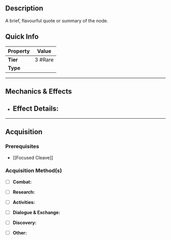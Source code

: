 ## Description
 A brief, flavourful quote or summary of the node.

## Quick Info
| Property | Value    |
| -------- | -------- |
| **Tier** | 3 #Rare  |
| **Type** |          |

---

## Mechanics & Effects
- **Effect Details:**
    - 

---

## Acquisition
### Prerequisites
- [[Focused Cleave]]

### Acquisition Method(s)
- [ ] **Combat:** 
- [ ] **Research:** 
- [ ] **Activities:** 
- [ ] **Dialogue & Exchange:** 
- [ ] **Discovery:** 
- [ ] **Other:** 

